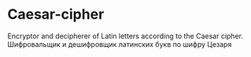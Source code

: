 # Caesar-cipher
Encryptor and decipherer of Latin letters according to the Caesar cipher.
Шифровальщик и дешифровщик латинских букв по шифру Цезаря
